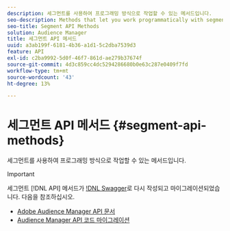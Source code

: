 ```yaml
---
description: 세그먼트를 사용하여 프로그래밍 방식으로 작업할 수 있는 메서드입니다.
seo-description: Methods that let you work programmatically with segments.
seo-title: Segment API Methods
solution: Audience Manager
title: 세그먼트 API 메서드
uuid: a3ab199f-6181-4b36-a1d1-5c2dba7539d3
feature: API
exl-id: c2ba9992-5d0f-46f7-861d-ae279b37674f
source-git-commit: 4d3c859cc4dc5294286680b0e63c287e0409f7fd
workflow-type: tm+mt
source-wordcount: '43'
ht-degree: 13%

---
```


# 세그먼트 API 메서드 {#segment-api-methods}

세그먼트를 사용하여 프로그래밍 방식으로 작업할 수 있는 메서드입니다.

>[!IMPORTANT]
>
>세그먼트 [!DNL API] 메서드가 [!DNL Swagger](으)로 다시 작성되고 마이그레이션되었습니다. 다음을 참조하십시오.
>
>* [Adobe Audience Manager API 문서](https://bank.demdex.com/portal/swagger/index.html)
>* [Audience Manager API 코드 마이그레이션](../../api/api-swagger-migration.md)
